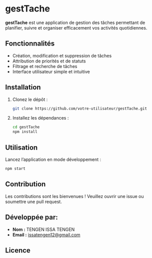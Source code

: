 # gestTache

**gestTache** est une application de gestion des tâches permettant de planifier, suivre et organiser efficacement vos activités quotidiennes.

## Fonctionnalités

- Création, modification et suppression de tâches
- Attribution de priorités et de statuts
- Filtrage et recherche de tâches
- Interface utilisateur simple et intuitive

## Installation

1. Clonez le dépôt :
    ```bash
    git clone https://github.com/votre-utilisateur/gestTache.git
    ```
2. Installez les dépendances :
    ```bash
    cd gestTache
    npm install
    ```

## Utilisation

Lancez l’application en mode développement :
```bash
npm start
```

## Contribution

Les contributions sont les bienvenues ! Veuillez ouvrir une issue ou soumettre une pull request.

## Développée par: 

- **Nom :** TENGEN ISSA TENGEN  
- **Email :** issatengen12@gmail.com

## Licence
